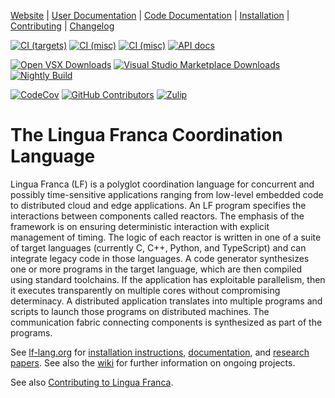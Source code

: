 [Website](https://lf-lang.org/) |
[User Documentation](https://www.lf-lang.org/docs/) |
[Code Documentation](https://www.lf-lang.org/lingua-franca) |
[Installation](https://www.lf-lang.org/docs/installation) |
[Contributing](CONTRIBUTING.md) |
[Changelog](CHANGELOG.md)

[![CI (targets)](https://github.com/lf-lang/lingua-franca/actions/workflows/all-targets.yml/badge.svg)](https://github.com/lf-lang/lingua-franca/actions/workflows/all-targets.yml?query=branch%3Amaster)
[![CI (misc)](https://github.com/lf-lang/lingua-franca/actions/workflows/all-misc.yml/badge.svg)](https://github.com/lf-lang/lingua-franca/actions/workflows/all-misc.yml?query=branch%3Amaster)
[![CI (misc)](https://github.com/lf-lang/lingua-franca/actions/workflows/all-embedded.yml/badge.svg)]([https://github.com/lf-lang/lingua-franca/actions/](https://github.com/lf-lang/lingua-franca/actions/workflows/all-embedded.yml?query=branch%3Amaster))
[![API docs](https://github.com/lf-lang/reactor-c/actions/workflows/api-docs.yml/badge.svg)](https://github.com/lf-lang/reactor-c/actions/workflows/api-docs.yml)

[![Open VSX Downloads](https://img.shields.io/open-vsx/dt/lf-lang/vscode-lingua-franca?label=Open%20VSX%20Registry%20%E2%A4%93)](https://open-vsx.org/extension/lf-lang/vscode-lingua-franca)
[![Visual Studio Marketplace Downloads](https://img.shields.io/visual-studio-marketplace/d/lf-lang.vscode-lingua-franca?label=VS%20Marketplace%20%E2%A4%93)](https://marketplace.visualstudio.com/items?itemName=lf-lang.vscode-lingua-franca)
[![Nightly Build](https://github.com/lf-lang/lingua-franca/actions/workflows/nightly-build.yml/badge.svg)](https://github.com/lf-lang/lingua-franca/releases/tag/nightly)

[![CodeCov](https://codecov.io/gh/lf-lang/lingua-franca/branch/master/graph/badge.svg?token=b7LrpihI5a)](https://codecov.io/gh/lf-lang/lingua-franca)
[![GitHub Contributors](https://img.shields.io/github/contributors/lf-lang/lingua-franca)](https://github.com/lf-lang/lingua-franca/graphs/contributors)
[![Zulip](https://img.shields.io/badge/chat-zulip-informational)](https://lf-lang.zulipchat.com)


# The Lingua Franca Coordination Language

Lingua Franca (LF) is a polyglot coordination language for concurrent and possibly time-sensitive applications ranging from low-level embedded code to distributed cloud and edge applications. An LF program specifies the interactions between components called reactors. The emphasis of the framework is on ensuring deterministic interaction with explicit management of timing. The logic of each reactor is written in one of a suite of target languages (currently C, C++, Python, and TypeScript) and can integrate legacy code in those languages. A code generator synthesizes one or more programs in the target language, which are then compiled using standard toolchains. If the application has exploitable parallelism, then it executes transparently on multiple cores without compromising determinacy. A distributed application translates into multiple programs and scripts to launch those programs on distributed machines. The communication fabric connecting components is synthesized as part of the programs.

See [lf-lang.org](https://lf-lang.org) for [installation instructions](https://www.lf-lang.org/docs/installation), [documentation](https://www.lf-lang.org/docs/), and [research papers](https://www.lf-lang.org/research/). See also the [wiki](https://github.com/lf-lang/lingua-franca/wiki/) for further information on ongoing projects.

See also [Contributing to Lingua Franca](CONTRIBUTING.md).
